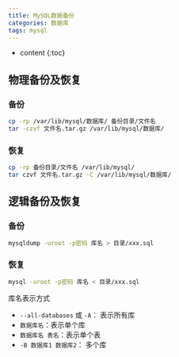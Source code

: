 ```yaml
---
title: MySQL数据备份
categories: 数据库
tags: mysql
---
```


* content
{:toc}
## 物理备份及恢复

### 备份

```bash
cp -rp /var/lib/mysql/数据库/ 备份目录/文件名
tar -czvf 文件名.tar.gz /var/lib/mysql/数据库/
```



### 恢复

```bash
cp -rp 备份目录/文件名 /var/lib/mysql/
tar czvf 文件名.tar.gz -C /var/lib/mysql/数据库/
```



## 逻辑备份及恢复

### 备份

```bash
mysqldump -uroot -p密码 库名 > 目录/xxx.sql
```



### 恢复

```bash
mysql -uroot -p密码 库名 < 目录/xxx.sql
```



库名表示方式

* `--all-databases` 或 `-A`： 表示所有库
* `数据库名`：表示单个库
* `数据库名 表名`：表示单个表
* `-B 数据库1 数据库2`： 多个库































